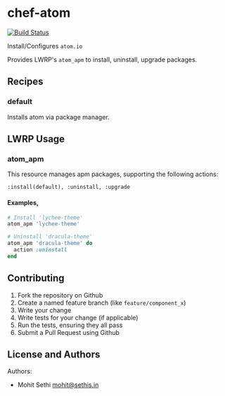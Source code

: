 chef-atom
=========

[![Build Status](https://travis-ci.org/mohitsethi/chef-atom.svg?branch=master?branch=master)](https://travis-ci.org/mohitsethi/chef-atom)

Install/Configures `atom.io`

Provides LWRP's `atom_apm` to install, uninstall, upgrade packages.

Recipes
---------
### default
Installs atom via package manager.

LWRP Usage
---------

### atom_apm
This resource manages apm packages, supporting the following actions:

    :install(default), :uninstall, :upgrade
#### Examples,
  ```ruby
  # Install 'lychee-theme'
  atom_apm 'lychee-theme'

  # Uninstall 'dracula-theme'
  atom_apm 'dracula-theme' do
    action :uninstall
  end
  ```

Contributing
------------
1. Fork the repository on Github
2. Create a named feature branch (like `feature/component_x`)
3. Write your change
4. Write tests for your change (if applicable)
5. Run the tests, ensuring they all pass
6. Submit a Pull Request using Github

License and Authors
-------------------
Authors:
- Mohit Sethi <mohit@sethis.in>
